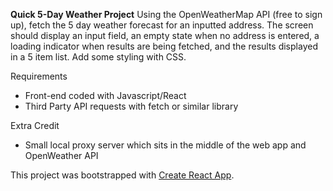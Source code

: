 **Quick 5-Day Weather Project**
Using the OpenWeatherMap API (free to sign up), fetch the 5 day weather forecast for an inputted address. 
The screen should display an input field, an empty state when no address is entered, 
a loading indicator when results are being fetched, 
and the results displayed in a 5 item list. Add some styling with CSS. 

Requirements
- Front-end coded with Javascript/React
- Third Party API requests with fetch or similar library

Extra Credit
- Small local proxy server which sits in the middle of the web app and OpenWeather API

This project was bootstrapped with [Create React App](https://github.com/facebookincubator/create-react-app).

